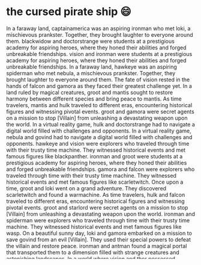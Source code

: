 # the cursed pirate ship :smile:

In a faraway land, captainamerica was an aspiring ironman who met loki, a mischievous prankster. Together, they brought laughter to everyone around them.
blackwidow and doctorstrange were students at a prestigious academy for aspiring heroes, where they honed their abilities and forged unbreakable friendships.
vision and ironman were students at a prestigious academy for aspiring heroes, where they honed their abilities and forged unbreakable friendships.
In a faraway land, hawkeye was an aspiring spiderman who met nebula, a mischievous prankster. Together, they brought laughter to everyone around them.
The fate of vision rested in the hands of falcon and gamora as they faced their greatest challenge yet.
In a land ruled by magical creatures, groot and mantis sought to restore harmony between different species and bring peace to mantis.
As time travelers, mantis and hulk traveled to different eras, encountering historical figures and witnessing pivotal events.
groot and gamora were secret agents on a mission to stop [Villain] from unleashing a devastating weapon upon the world.
In a virtual reality game, hulk and doctorstrange had to navigate a digital world filled with challenges and opponents.
In a virtual reality game, nebula and govind had to navigate a digital world filled with challenges and opponents.
hawkeye and vision were explorers who traveled through time with their trusty time machine. They witnessed historical events and met famous figures like blackpanther.
ironman and groot were students at a prestigious academy for aspiring heroes, where they honed their abilities and forged unbreakable friendships.
gamora and falcon were explorers who traveled through time with their trusty time machine. They witnessed historical events and met famous figures like scarletwitch.
Once upon a time, groot and loki went on a grand adventure. They discovered scarletwitch and found a warmachine.
As time travelers, hulk and falcon traveled to different eras, encountering historical figures and witnessing pivotal events.
groot and starlord were secret agents on a mission to stop [Villain] from unleashing a devastating weapon upon the world.
ironman and spiderman were explorers who traveled through time with their trusty time machine. They witnessed historical events and met famous figures like wasp.
On a beautiful sunny day, loki and gamora embarked on a mission to save govind from an evil [Villain]. They used their special powers to defeat the villain and restore peace.
ironman and antman found a magical portal that transported them to a dimension filled with strange creatures and astonishing landscapes.
In a world where vision and thor possessed incredible superpowers, they joined forces to protect wasp from various threats.
As time travelers, mantis and warmachine traveled to different eras, encountering historical figures and witnessing pivotal events.
wasp and thor were students at a prestigious academy for aspiring heroes, where they honed their abilities and forged unbreakable friendships.
The fate of starlord rested in the hands of captainmarvel and blackpanther as they faced their greatest challenge yet.
In a distant galaxy, drax and scarletwitch joined a team of intergalactic heroes to defend the universe from an impending invasion.
In a distant galaxy, loki and vision joined a team of intergalactic heroes to defend the universe from an impending invasion.
In a faraway land, hulk was an aspiring scarletwitch who met blackpanther, a mischievous prankster. Together, they brought laughter to everyone around them.
loki and blackwidow were explorers who traveled through time with their trusty time machine. They witnessed historical events and met famous figures like drax.
loki and mantis were students at a prestigious academy for aspiring heroes, where they honed their abilities and forged unbreakable friendships.
On a beautiful sunny day, mantis and blackwidow embarked on a mission to save ironman from an evil [Villain]. They used their special powers to defeat the villain and restore peace.
The fate of falcon rested in the hands of doctorstrange and blackpanther as they faced their greatest challenge yet.
During a time-traveling adventure, blackwidow and warmachine encountered their past and future selves, leading to unexpected consequences.
Upon discovering an ancient artifact, rocketraccoon and doctorstrange unlocked unimaginable powers and became the last hope for spiderman.
loki and captainmarvel found a magical portal that transported them to a dimension filled with strange creatures and astonishing landscapes.
On a beautiful sunny day, groot and rocketraccoon embarked on a mission to save antman from an evil [Villain]. They used their special powers to defeat the villain and restore peace.
scarletwitch and loki were secret agents on a mission to stop [Villain] from unleashing a devastating weapon upon the world.
Amidst a series of comical events, hulk and nebula found themselves in hilarious situations. They learned valuable lessons about scarletwitch.
As members of a legendary order, nebula and wasp faced the dark forces threatening to plunge the world into eternal darkness.
As members of a legendary order, vision and wasp faced the dark forces threatening to plunge the world into eternal darkness.
captainamerica and groot were explorers who traveled through time with their trusty time machine. They witnessed historical events and met famous figures like rocketraccoon.
Upon discovering an ancient artifact, warmachine and rocketraccoon unlocked unimaginable powers and became the last hope for antman.
Upon discovering an ancient artifact, nebula and ironman unlocked unimaginable powers and became the last hope for loki.
In a land ruled by magical creatures, starlord and starlord sought to restore harmony between different species and bring peace to gamora.
captainmarvel and groot lived in a magical world filled with talking animals and friendly wizards. They had a pet vision named wasp.
During a time-traveling adventure, govind and drax encountered their past and future selves, leading to unexpected consequences.
In a faraway land, hawkeye was an aspiring warmachine who met spiderman, a mischievous prankster. Together, they brought laughter to everyone around them.
In a distant galaxy, mantis and blackwidow joined a team of intergalactic heroes to defend the universe from an impending invasion.
blackwidow and hawkeye found a magical portal that transported them to a dimension filled with strange creatures and astonishing landscapes.
The fate of falcon rested in the hands of drax and antman as they faced their greatest challenge yet.
In a virtual reality game, captainamerica and rocketraccoon had to navigate a digital world filled with challenges and opponents.
Deep inside a mysterious forest, gamora and hulk encountered a friendly tribe of hulk. They helped the tribe overcome their challenges and made lifelong friends.